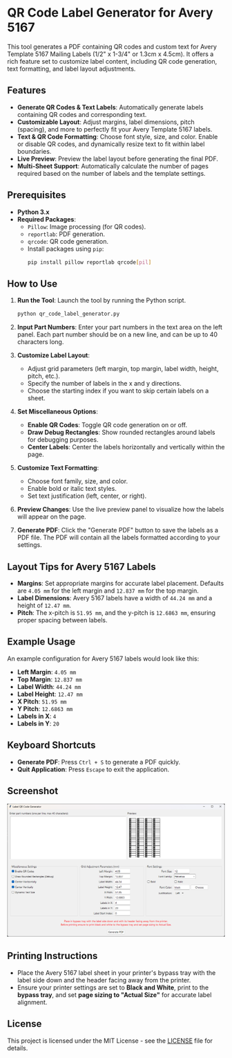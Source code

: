 # QR Code Label Generator for Avery 5167

This tool generates a PDF containing QR codes and custom text for Avery Template 5167 Mailing Labels (1/2" x 1-3/4" or 1.3cm x 4.5cm). It offers a rich feature set to customize label content, including QR code generation, text formatting, and label layout adjustments.

## Features
- **Generate QR Codes & Text Labels**: Automatically generate labels containing QR codes and corresponding text.
- **Customizable Layout**: Adjust margins, label dimensions, pitch (spacing), and more to perfectly fit your Avery Template 5167 labels.
- **Text & QR Code Formatting**: Choose font style, size, and color. Enable or disable QR codes, and dynamically resize text to fit within label boundaries.
- **Live Preview**: Preview the label layout before generating the final PDF.
- **Multi-Sheet Support**: Automatically calculate the number of pages required based on the number of labels and the template settings.

## Prerequisites
- **Python 3.x**
- **Required Packages**:
  - `Pillow`: Image processing (for QR codes).
  - `reportlab`: PDF generation.
  - `qrcode`: QR code generation.
  - Install packages using `pip`:
    ```bash
    pip install pillow reportlab qrcode[pil]
    ```

## How to Use

1. **Run the Tool**: Launch the tool by running the Python script.
    ```bash
    python qr_code_label_generator.py
    ```

2. **Input Part Numbers**: Enter your part numbers in the text area on the left panel. Each part number should be on a new line, and can be up to 40 characters long.

3. **Customize Label Layout**:
   - Adjust grid parameters (left margin, top margin, label width, height, pitch, etc.).
   - Specify the number of labels in the x and y directions.
   - Choose the starting index if you want to skip certain labels on a sheet.

4. **Set Miscellaneous Options**:
   - **Enable QR Codes**: Toggle QR code generation on or off.
   - **Draw Debug Rectangles**: Show rounded rectangles around labels for debugging purposes.
   - **Center Labels**: Center the labels horizontally and vertically within the page.

5. **Customize Text Formatting**:
   - Choose font family, size, and color.
   - Enable bold or italic text styles.
   - Set text justification (left, center, or right).

6. **Preview Changes**: Use the live preview panel to visualize how the labels will appear on the page.

7. **Generate PDF**: Click the "Generate PDF" button to save the labels as a PDF file. The PDF will contain all the labels formatted according to your settings.

## Layout Tips for Avery 5167 Labels
- **Margins**: Set appropriate margins for accurate label placement. Defaults are `4.05 mm` for the left margin and `12.837 mm` for the top margin.
- **Label Dimensions**: Avery 5167 labels have a width of `44.24 mm` and a height of `12.47 mm`.
- **Pitch**: The x-pitch is `51.95 mm`, and the y-pitch is `12.6863 mm`, ensuring proper spacing between labels.

## Example Usage
An example configuration for Avery 5167 labels would look like this:
- **Left Margin**: `4.05 mm`
- **Top Margin**: `12.837 mm`
- **Label Width**: `44.24 mm`
- **Label Height**: `12.47 mm`
- **X Pitch**: `51.95 mm`
- **Y Pitch**: `12.6863 mm`
- **Labels in X**: `4`
- **Labels in Y**: `20`

## Keyboard Shortcuts
- **Generate PDF**: Press `Ctrl + S` to generate a PDF quickly.
- **Quit Application**: Press `Escape` to exit the application.

## Screenshot

![Preview](preview.png)

## Printing Instructions
- Place the Avery 5167 label sheet in your printer's bypass tray with the label side down and the header facing away from the printer.
- Ensure your printer settings are set to **Black and White**, print to the **bypass tray**, and set **page sizing to "Actual Size"** for accurate label alignment.

## License
This project is licensed under the MIT License - see the [LICENSE](LICENSE) file for details.
